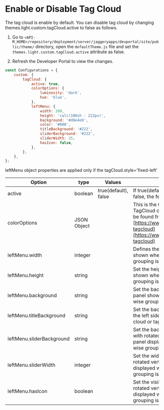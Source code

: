 # Enable or Disable Tag Cloud

The tag cloud is enable by default. You can disable tag cloud by changing themes.light.custom.tagCloud.active to false as follows.

1. Go to  `<API-M_HOME>/repository/deployment/server/jaggeryapps/devportal/site/public/theme/` directory, open the `defaultTheme.js` file and set the `themes.light.custom.tagCloud.active` attribute as false.

2. Refresh the Developer Portal to view the changes.

```js
const Configurations = {
    custom: {
        tagCloud: {
            active: true,
            colorOptions: {
                luminosity: 'dark',
                hue: 'blue',
            },
            leftMenu: {
                width: 200,
                height: 'calc(100vh - 222px)',
                background: '#d8e4e9',
                color: '#000',
                titleBackground: '#222',
                sliderBackground: '#222',
                sliderWidth: 25,
                hasIcon: false,
            },
        },
    },
};
```
leftMenu object properties are applied only if the tagCloud.style='fixed-left'

| Option | type | Values | Description |
| ------ | -- | ----------- | ----------- |
| active | boolean | true(default), false | If true(default) tag cloud is enabled. If false, the feature is disabled |
| colorOptions | JSON Object | |  This is the Options object passed to TagCloud component more options can be found from [https://www.npmjs.com/package/react-tagcloud](https://www.npmjs.com/package/react-tagcloud) | 
| leftMenu.width | integer | | Defines the width of the left side panel shown when tag cloud or tag wise grouping is visible |
| leftMenu.height | string | | Set the height for the left side panel shown when the tag cloud or tag wise grouping is visible |
| leftMenu.background | string | | Set the background color for the left side panel shown when thag cloud or tag wise grouping is visible | 
| leftMenu.titleBackground | string | | Set the background for the title text for the left side panel displayed when tag cloud or tag wise grouping is visible |
| leftMenu.sliderBackground | string | | Set the background for the collapse icon with rotated vertical text for the left side panel displayed when tag cloud or tag wise grouping is visible |
| leftMenu.sliderWidth | integer || Set the width for the collapse icon with rotated vertical text for the left side panel displayed when tag cloud or tag wise grouping is visible |
| leftMenu.hasIcon | boolean | | Set the visibility for the collapse icon with rotated vertical text for the left side panel displayed when tag cloud or tag wise grouping is visible |
